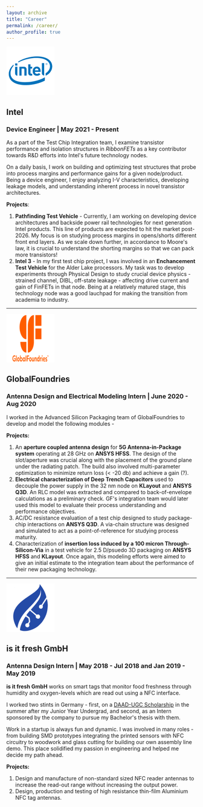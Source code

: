 ```yaml
---
layout: archive
title: "Career"
permalink: /career/
author_profile: true
---
```


![Intel logo](/images/intel.png)
## Intel
### Device Engineer | May 2021 - Present 

As a part of the Test Chip Integration team, I examine transistor performance and isolation structures in _RibbonFETs_ as a key contributor towards R&D efforts into Intel's future technology nodes. 

On a daily basis, I work on building and optimizing test structures that probe into process margins and performance gains for a given node/product. Being a device engineer, I enjoy analyzing I-V characteristics, developing leakage models, and understanding inherent process in novel transistor architectures.

**Projects**:
1. **Pathfinding Test Vehicle** - Currently, I am working on developing device architectures and backside power rail technologies for next generation Intel products. This line of products are expected to hit the market post-2026. My focus is on studying process margins in opens/shorts different front end layers. As we scale down further, in accordance to Moore's law, it is crucial to understand the shorting margins so that we can pack more transistors!
2. **Intel 3** - In my first test chip project, I was involved in an **Enchancement Test Vehicle** for the Alder Lake processors. My task was to develop experiments through Physical Design to study crucial device physics - strained channel, DIBL, off-state leakage - affecting drive current and gain of FinFETs in that node. Being at a relatively matured stage, this technology node was a good lauchpad for making the transition from academia to industry.

-----
![GF logo](/images/GlobalFoundries-New-Logo.png)
## GlobalFoundries
### Antenna Design and Electrical Modeling Intern | June 2020 - Aug 2020

I worked in the Advanced Silicon Packaging team of GlobalFoundries to develop and model the following modules -

**Projects:**
1. An **aperture coupled antenna design** for **5G Antenna-in-Package system** operating at 28 GHz on **ANSYS HFSS**. The design of the slot/aperture was crucial along with the placement of the ground plane under the radiating patch. The build also involved multi-parameter optimization to minimize return loss (< -20 db) and achieve a gain (?). 
2. **Electrical characterization of Deep Trench Capacitors** used to decouple the power supply in the 32 nm node on **KLayout** and **ANSYS Q3D**. An RLC model was extracted and compared to back-of-envelope calculations as a preliminary check. GF's integration team would later used this model to evaluate their process understanding and performance objectives.
3. AC/DC resistance evaluation of a test chip designed to study package-chip interactions on **ANSYS Q3D**. A via-chain structure was designed and simulated to act as a point-of-reference for studying process maturity.
4. Characterization of **insertion loss induced by a 100 micron Through-Silicon-Via** in a test vehicle for 2.5 D/psuedo 3D packaging on **ANSYS HFSS** and **KLayout**. Once again, this modeling efforts were aimed to give an initial estimate to the integration team about the performance of their new packaging technology.

-----

![isitfresh logo](/images/isitfresh.png)
## is it fresh GmbH
### Antenna Design Intern | May 2018 - Jul 2018 and Jan 2019 - May 2019

**is it fresh GmbH** works on smart tags that monitor food freshness through humidity and oxygen-levels which are read out using a NFC interface.

I worked two stints in Germany - first, on a [DAAD-UGC Scholarship](https://www.daad.in/en/2021/06/30/daad-ugc-project-based-personnel-exchange-programme-ppp-2021/) in the summer after my Junior Year Undergrad, and second, as an Intern sponsored by the company to pursue my Bachelor's thesis with them.

Work in a startup is always fun and dynamic. I was involved in many roles - from building SMD prototypes integrating the printed sensors with NFC circuitry to woodwork and glass cutting for building our own assembly line demo. This place solidified my passion in engineering and helped me decide my path ahead. 

**Projects:**
1. Design and manufacture of non-standard sized NFC reader antennas to increase the read-out range without increasing the output power.
2. Design, production and testing of high resistance thin-film Aluminium NFC tag antennas.

<!---
{% if author.googlescholar %}
  You can also find my articles on <u><a href="{{author.googlescholar}}">my Google Scholar profile</a>.</u>
{% endif %}

{% include base_path %}

{% for post in site.publications reversed %}
  {% include archive-single.html %}
{% endfor %}
--->
